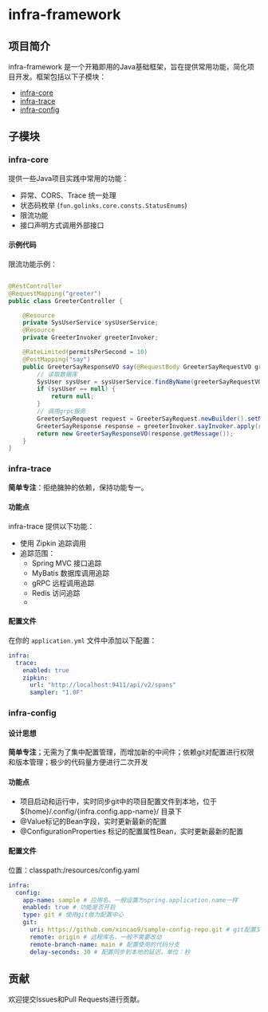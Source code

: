 # infra-framework

## 项目简介

infra-framework 是一个开箱即用的Java基础框架，旨在提供常用功能，简化项目开发。框架包括以下子模块：

- [infra-core](#infra-core)
- [infra-trace](#infra-trace)
- [infra-config](#infra-config)

## 子模块

### infra-core

提供一些Java项目实践中常用的功能：

- 异常、CORS、Trace 统一处理
- 状态码枚举 (`fun.golinks.core.consts.StatusEnums`)
- 限流功能
- 接口声明方式调用外部接口

#### 示例代码

限流功能示例：

```java

@RestController
@RequestMapping("greeter")
public class GreeterController {

    @Resource
    private SysUserService sysUserService;
    @Resource
    private GreeterInvoker greeterInvoker;

    @RateLimited(permitsPerSecond = 10)
    @PostMapping("say")
    public GreeterSayResponseVO say(@RequestBody GreeterSayRequestVO greeterSayRequestVO) throws Throwable {
        // 读取数据库
        SysUser sysUser = sysUserService.findByName(greeterSayRequestVO.getName());
        if (sysUser == null) {
            return null;
        }
        // 调用grpc服务
        GreeterSayRequest request = GreeterSayRequest.newBuilder().setName(sysUser.getEmail()).build();
        GreeterSayResponse response = greeterInvoker.sayInvoker.apply(request);
        return new GreeterSayResponseVO(response.getMessage());
    }
}
```

### infra-trace

**简单专注**：拒绝臃肿的依赖，保持功能专一。

#### 功能点

infra-trace 提供以下功能：

* 使用 Zipkin 追踪调用
* 追踪范围：
    * Spring MVC 接口追踪
    * MyBatis 数据库调用追踪
    * gRPC 远程调用追踪
    * Redis 访问追踪
    *

#### 配置文件

在你的 `application.yml` 文件中添加以下配置：

```yaml
infra:
  trace:
    enabled: true
    zipkin:
      url: "http://localhost:9411/api/v2/spans"
      sampler: "1.0F"
```

### infra-config

#### 设计思想

**简单专注**；无需为了集中配置管理，而增加新的中间件；依赖git对配置进行权限和版本管理；极少的代码量方便进行二次开发

#### 功能点

* 项目启动和运行中，实时同步git中的项目配置文件到本地，位于 ${home}/.config/{infra.config.app-name}/ 目录下
* @Value标记的Bean字段，实时更新最新的配置
* @ConfigurationProperties 标记的配置属性Bean，实时更新最新的配置

#### 配置文件

位置：classpath:/resources/config.yaml

```yaml
infra:
  config:
    app-name: sample # 应用名，一般设置为spring.application.name一样
    enabled: true # 功能是否开启
    type: git # 使用git做为配置中心
    git:
      uri: https://github.com/xincao9/sample-config-repo.git # git配置文件仓库
      remote: origin # 远程库名，一般不需要改动
      remote-branch-name: main # 配置使用的代码分支
      delay-seconds: 30 # 配置同步到本地的延迟，单位：秒
```

## 贡献

欢迎提交Issues和Pull Requests进行贡献。
